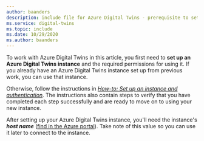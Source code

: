 ```yaml
---
author: baanders
description: include file for Azure Digital Twins - prerequisite to set up an instance
ms.service: digital-twins
ms.topic: include
ms.date: 10/29/2020
ms.author: baanders
---
```


To work with Azure Digital Twins in this article, you first need to **set up an Azure Digital Twins instance** and the required permissions for using it. 
If you already have an Azure Digital Twins instance set up from previous work, you can use that instance.

Otherwise, follow the instructions in [*How-to: Set up an instance and authentication*](../articles/digital-twins/how-to-set-up-instance-portal.md). The instructions also contain steps to verify that you have completed each step successfully and are ready to move on to using your new instance.

After setting up your Azure Digital Twins instance, you'll need the instance's **_host name_** ([find in the Azure portal](../articles/digital-twins/how-to-set-up-instance-portal.md#verify-success-and-collect-important-values)). Take note of this value so you can use it later to connect to the instance.
